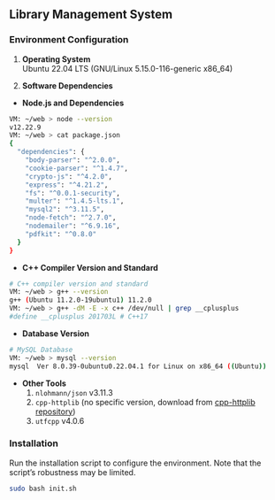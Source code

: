 ## Library Management System

### Environment Configuration

1. **Operating System**  
   Ubuntu 22.04 LTS (GNU/Linux 5.15.0-116-generic x86_64)

2. **Software Dependencies**

- **Node.js and Dependencies**  

```bash
VM: ~/web > node --version
v12.22.9
VM: ~/web > cat package.json
{
  "dependencies": {
    "body-parser": "^2.0.0",
    "cookie-parser": "^1.4.7",
    "crypto-js": "^4.2.0",
    "express": "^4.21.2",
    "fs": "^0.0.1-security",
    "multer": "^1.4.5-lts.1",
    "mysql2": "^3.11.5",
    "node-fetch": "^2.7.0",
    "nodemailer": "^6.9.16",
    "pdfkit": "^0.8.0"
  }
}
```

- **C++ Compiler Version and Standard**  

```bash
# C++ compiler version and standard
VM: ~/web > g++ --version
g++ (Ubuntu 11.2.0-19ubuntu1) 11.2.0
VM: ~/web > g++ -dM -E -x c++ /dev/null | grep __cplusplus
#define __cplusplus 201703L # C++17
```

- **Database Version**

```bash
# MySQL Database
VM: ~/web > mysql --version
mysql  Ver 8.0.39-0ubuntu0.22.04.1 for Linux on x86_64 ((Ubuntu))
```

- **Other Tools**  
  1. `nlohmann/json` v3.11.3  
  2. `cpp-httplib` (no specific version, download from [cpp-httplib repository](https://github.com/yhirose/cpp-httplib))  
  3. `utfcpp` v4.0.6  

### Installation

Run the installation script to configure the environment. Note that the script’s robustness may be limited.  

```bash
sudo bash init.sh
```

